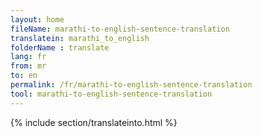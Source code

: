 ```yaml
---
layout: home
fileName: marathi-to-english-sentence-translation
translatein: marathi_to_english
folderName : translate
lang: fr
from: mr
to: en
permalink: /fr/marathi-to-english-sentence-translation
tool: marathi-to-english-sentence-translation
---
```

{% include section/translateinto.html %}